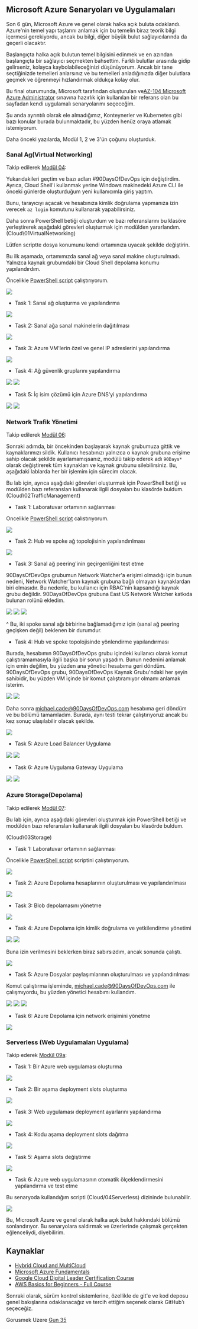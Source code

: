## Microsoft Azure Senaryoları ve Uygulamaları 

Son 6 gün, Microsoft Azure ve genel olarak halka açık buluta odaklandı. Azure'nin temel yapı taşlarını anlamak için bu temelin biraz teorik bilgi içermesi gerekiyordu, ancak bu bilgi, diğer büyük bulut sağlayıcılarında da geçerli olacaktır.

Başlangıçta halka açık bulutun temel bilgisini edinmek ve en azından başlangıçta bir sağlayıcı seçmekten bahsettim. Farklı bulutlar arasında gidip gelirseniz, kolayca kaybolabileceğinizi düşünüyorum. Ancak bir tane seçtiğinizde temelleri anlarsınız ve bu temelleri anladığınızda diğer bulutlara geçmek ve öğrenmeyi hızlandırmak oldukça kolay olur.

Bu final oturumunda, Microsoft tarafından oluşturulan ve[AZ-104 Microsoft Azure Administrator](https://microsoftlearning.github.io/AZ-104-MicrosoftAzureAdministrator/) sınavına hazırlık için kullanılan bir referans olan bu sayfadan kendi uygulamalı senaryolarımı seçeceğim.

Şu anda ayrıntılı olarak ele almadığımız, Konteynerler ve Kubernetes gibi bazı konular burada bulunmaktadır, bu yüzden henüz oraya atlamak istemiyorum.

Daha önceki yazılarda, Modül 1, 2 ve 3'ün çoğunu oluşturduk.

### Sanal Ag(Virtual Networking)

Takip edilerek [Modül 04](https://microsoftlearning.github.io/AZ-104-MicrosoftAzureAdministrator/Instructions/Labs/LAB_04-Implement_Virtual_Networking.html):

Yukarıdakileri geçtim ve bazı adları #90DaysOfDevOps için değiştirdim. Ayrıca, Cloud Shell'i kullanmak yerine Windows makinedeki Azure CLI ile önceki günlerde oluşturduğum yeni kullanıcımla giriş yaptım.

Bunu, tarayıcıyı açacak ve hesabınıza kimlik doğrulama yapmanıza izin verecek `az login` komutunu kullanarak yapabilirsiniz.

Daha sonra PowerShell betiği oluşturdum ve bazı referanslarını bu klasöre yerleştirerek aşağıdaki görevleri oluşturmak için modülden yararlandım.(Cloud\01VirtualNetworking)

Lütfen scriptte dosya konumunu kendi ortamınıza uyacak şekilde değiştirin.

Bu ilk aşamada, ortamımızda sanal ağ veya sanal makine oluşturulmadı. Yalnızca kaynak grubumdaki bir Cloud Shell depolama konumu yapılandırdım.

Öncelikle [PowerShell script](Cloud/01VirtualNetworking/Module4_90DaysOfDevOps.ps1) çalıştırıyorum.

![](Images/Day34_Cloud1.png)

- Task 1: Sanal ağ oluşturma ve yapılandırma

![](Images/Day34_Cloud2.png)

- Task 2: Sanal ağa sanal makinelerin dağıtılması

![](Images/Day34_Cloud3.png)

- Task 3: Azure VM'lerin özel ve genel IP adreslerini yapılandırma

![](Images/Day34_Cloud4.png)

- Task 4: Ağ güvenlik gruplarını yapılandırma

![](Images/Day34_Cloud5.png)
![](Images/Day34_Cloud6.png)

- Task 5: İç isim çözümü için Azure DNS'yi yapılandırma

![](Images/Day34_Cloud7.png)
![](Images/Day34_Cloud8.png)

### Network Trafik Yönetimi

Takip edilerek [Modül 06](https://microsoftlearning.github.io/AZ-104-MicrosoftAzureAdministrator/Instructions/Labs/LAB_06-Implement_Network_Traffic_Management.html):

Sonraki adımda, bir öncekinden başlayarak kaynak grubumuza gittik ve kaynaklarımızı sildik. Kullanıcı hesabınızı yalnızca o kaynak grubuna erişime sahip olacak şekilde ayarlamamışsanız, modülü takip ederek adı `90Days*` olarak değiştirerek tüm kaynakları ve kaynak grubunu silebilirsiniz. Bu, aşağıdaki lablarda her bir işlemim için sürecim olacak.

Bu lab için, ayrıca aşağıdaki görevleri oluşturmak için PowerShell betiği ve modülden bazı referansları kullanarak ilgili dosyaları bu klasörde buldum.
(Cloud\02TrafficManagement)

- Task 1: Laboratuvar ortamının sağlanması

Oncelikle [PowerShell script](Cloud/02TrafficManagement/Mod06_90DaysOfDevOps.ps1) calıstırıyorum.

![](Images/Day34_Cloud9.png)

- Task 2:  Hub ve spoke ağ topolojisinin yapılandırılması

![](Images/Day34_Cloud10.png)

- Task 3: Sanal ağ peering'inin geçirgenliğini test etme

90DaysOfDevOps grubumun Network Watcher'a erişimi olmadığı için bunun nedeni, Network Watcher'ların kaynak grubuna bağlı olmayan kaynaklardan biri olmasıdır. Bu nedenle, bu kullanıcı için RBAC'nin kapsandığı kaynak grubu değildir. 90DaysOfDevOps grubuna East US Network Watcher katkıda bulunan rolünü ekledim.

![](Images/Day34_Cloud11.png)
![](Images/Day34_Cloud12.png)
![](Images/Day34_Cloud13.png)

^  Bu, iki spoke sanal ağı birbirine bağlamadığımız için (sanal ağ peering geçişken değil) beklenen bir durumdur.

- Task 4: Hub ve spoke topolojisinde yönlendirme yapılandırması

Burada, hesabımın 90DaysOfDevOps grubu içindeki kullanıcı olarak komut çalıştıramamasıyla ilgili başka bir sorun yaşadım. Bunun nedenini anlamak için emin değilim, bu yüzden ana yönetici hesabıma geri döndüm. 90DaysOfDevOps grubu, 90DaysOfDevOps Kaynak Grubu'ndaki her şeyin sahibidir, bu yüzden VM içinde bir komut çalıştıramıyor olmamı anlamak isterim.

![](Images/Day34_Cloud14.png)
![](Images/Day34_Cloud15.png)

Daha sonra michael.cade@90DaysOfDevOps.com hesabıma geri döndüm ve bu bölümü tamamladım. Burada, aynı testi tekrar çalıştırıyoruz ancak bu kez sonuç ulaşılabilir olacak şekilde.

![](Images/Day34_Cloud16.png)

- Task 5: Azure Load Balancer Uygulama 

![](Images/Day34_Cloud17.png)
![](Images/Day34_Cloud18.png)

- Task 6: Azure Uygulama Gateway Uygulama

![](Images/Day34_Cloud19.png)
![](Images/Day34_Cloud20.png)

### Azure Storage(Depolama)

Takip edilerek [Modül 07](https://microsoftlearning.github.io/AZ-104-MicrosoftAzureAdministrator/Instructions/Labs/LAB_07-Manage_Azure_Storage.html):

Bu lab için, ayrıca aşağıdaki görevleri oluşturmak için PowerShell betiği ve modülden bazı referansları kullanarak ilgili dosyaları bu klasörde buldum.

(Cloud\03Storage)

- Task 1: Laboratuvar ortamının sağlanması

Öncelikle [PowerShell script](Cloud/03Storage/Mod07_90DaysOfDeveOps.ps1)  scriptini çalıştırıyorum. 

![](Images/Day34_Cloud21.png)

- Task 2: Azure Depolama hesaplarının oluşturulması ve yapılandırılması

![](Images/Day34_Cloud22.png)

- Task 3: Blob depolamasını yönetme

![](Images/Day34_Cloud23.png)

- Task 4: Azure Depolama için kimlik doğrulama ve yetkilendirme yönetimi

![](Images/Day34_Cloud24.png)
![](Images/Day34_Cloud25.png)

Buna izin verilmesini beklerken biraz sabırsızdım, ancak sonunda çalıştı.

![](Images/Day34_Cloud26.png)

- Task 5: Azure Dosyalar paylaşımlarının oluşturulması ve yapılandırılması

Komut çalıştırma işleminde, michael.cade@90DaysOfDevOps.com ile çalışmıyordu, bu yüzden yönetici hesabımı kullandım.

![](Images/Day34_Cloud27.png)
![](Images/Day34_Cloud28.png)
![](Images/Day34_Cloud29.png)

- Task 6: Azure Depolama için network erişimini yönetme

![](Images/Day34_Cloud30.png)

### Serverless (Web Uygulamaları Uygulama)

Takip ederek [Modül 09a](https://microsoftlearning.github.io/AZ-104-MicrosoftAzureAdministrator/Instructions/Labs/LAB_09a-Implement_Web_Apps.html):

- Task 1: Bir Azure web uygulaması oluşturma

![](Images/Day34_Cloud31.png)

- Task 2: Bir aşama deployment slots oluşturma

![](Images/Day34_Cloud34.png)

- Task 3: Web uygulaması deployment ayarlarını yapılandırma

![](Images/Day34_Cloud33.png)

- Task 4: Kodu aşama deployment slots dağıtma

![](Images/Day34_Cloud32.png)

- Task 5: Aşama slots değiştirme

![](Images/Day34_Cloud35.png)

- Task 6: Azure web uygulamasının otomatik ölçeklendirmesini yapılandırma ve test etme

Bu senaryoda kullandığım scripti (Cloud/04Serverless) dizininde bulunabilir.

![](Images/Day34_Cloud36.png)

Bu, Microsoft Azure ve genel olarak halka açık bulut hakkındaki bölümü sonlandırıyor. Bu senaryolara saldırmak ve üzerlerinde çalışmak gerçekten eğlenceliydi, diyebilirim.

## Kaynaklar

- [Hybrid Cloud and MultiCloud](https://www.youtube.com/watch?v=qkj5W98Xdvw)
- [Microsoft Azure Fundamentals](https://www.youtube.com/watch?v=NKEFWyqJ5XA&list=WL&index=130&t=12s)
- [Google Cloud Digital Leader Certification Course](https://www.youtube.com/watch?v=UGRDM86MBIQ&list=WL&index=131&t=10s)
- [AWS Basics for Beginners - Full Course](https://www.youtube.com/watch?v=ulprqHHWlng&t=5352s)

Sonraki olarak, sürüm kontrol sistemlerine, özellikle de git'e ve kod deposu genel bakışlarına odaklanacağız ve tercih ettiğim seçenek olarak GitHub'ı seçeceğiz.

Gorusmek Uzere [Gun 35](day35.md)
